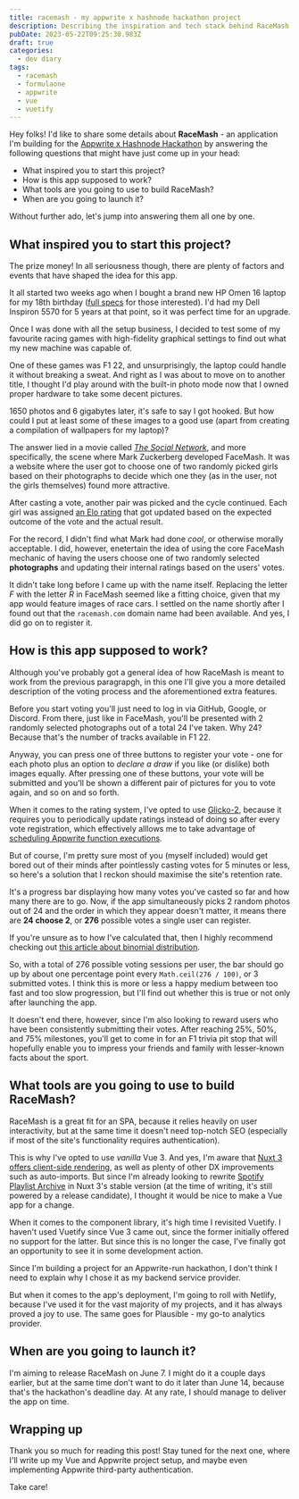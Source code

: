```yaml
---
title: racemash - my appwrite x hashnode hackathon project
description: Describing the inspiration and tech stack behind RaceMash and how it works.
pubDate: 2023-05-22T09:25:30.983Z
draft: true
categories:
  - dev diary
tags:
  - racemash
  - formulaone
  - appwrite
  - vue
  - vuetify
---
```


Hey folks! I'd like to share some details about **RaceMash** - an application I'm building for the [Appwrite x Hashnode Hackathon](https://hashnode.com/hackathons/appwrite) by answering the following questions that might have just come up in your head:

- What inspired you to start this project?
- How is this app supposed to work?
- What tools are you going to use to build RaceMash?
- When are you going to launch it?

Without further ado, let's jump into answering them all one by one.

## What inspired you to start this project?

The prize money! In all seriousness though, there are plenty of factors and events that have shaped the idea for this app.

It all started two weeks ago when I bought a brand new HP Omen 16 laptop for my 18th birthday ([full specs](https://support.hp.com/gb-en/document/c08017376) for those interested). I'd had my Dell Inspiron 5570 for 5 years at that point, so it was perfect time for an upgrade.

Once I was done with all the setup business, I decided to test some of my favourite racing games with high-fidelity graphical settings to find out what my new machine was capable of.

One of these games was F1 22, and unsurprisingly, the laptop could handle it without breaking a sweat. And right as I was about to move on to another title, I thought I'd play around with the built-in photo mode now that I owned proper hardware to take some decent pictures.

1650 photos and 6 gigabytes later, it's safe to say I got hooked. But how could I put at least some of these images to a good use (apart from creating a compilation of wallpapers for my laptop)?

The answer lied in a movie called _[The Social Network](https://www.imdb.com/title/tt1285016)_, and more specifically, the scene where Mark Zuckerberg developed FaceMash. It was a website where the user got to choose one of two randomly picked girls based on their photographs to decide which one they (as in the user, not the girls themselves) found more attractive.

After casting a vote, another pair was picked and the cycle continued. Each girl was assigned [an Elo rating](https://en.wikipedia.org/wiki/Elo_rating_system) that got updated based on the expected outcome of the vote and the actual result.

For the record, I didn't find what Mark had done _cool_, or otherwise morally acceptable. I did, however, enetertain the idea of using the core FaceMash mechanic of having the users choose one of two randomly selected **photographs** and updating their internal ratings based on the users' votes.

It didn't take long before I came up with the name itself. Replacing the letter _F_ with the letter _R_ in FaceMash seemed like a fitting choice, given that my app would feature images of race cars. I settled on the name shortly after I found out that the `racemash.com` domain name had been available. And yes, I did go on to register it.

## How is this app supposed to work?

Although you've probably got a general idea of how RaceMash is meant to work from the previous paragrapgh, in this one I'll give you a more detailed description of the voting process and the aforementioned extra features.

Before you start voting you'll just need to log in via GitHub, Google, or Discord. From there, just like in FaceMash, you'll be presented with 2 randomly selected photographs out of a total 24 I've taken. Why 24? Because that's the number of tracks available in F1 22.

Anyway, you can press one of three buttons to register your vote - one for each photo plus an option to _declare a draw_ if you like (or dislike) both images equally. After pressing one of these buttons, your vote will be submitted and you'll be shown a different pair of pictures for you to vote again, and so on and so forth.

When it comes to the rating system, I've opted to use [Glicko-2](http://www.glicko.net/glicko/glicko2.pdf), because it requires you to periodically update ratings instead of doing so after every vote registration, which effectively alllows me to take advantage of [scheduling Appwrite function executions](https://appwrite.io/docs/functions#scheduled-execution).

But of course, I'm pretty sure most of you (myself included) would get bored out of their minds after pointlessly casting votes for 5 minutes or less, so here's a solution that I reckon should maximise the site's retention rate.

It's a progress bar displaying how many votes you've casted so far and how many there are to go. Now, if the app simultaneously picks 2 random photos out of 24 and the order in which they appear doesn't matter, it means there are **24 choose 2**, or **276** possible votes a single user can register.

If you're unsure as to how I've calculated that, then I highly recommend checking out [this article about binomial distribution](https://www.mathsisfun.com/data/binomial-distribution.html).

So, with a total of 276 possible voting sessions per user, the bar should go up by about one percentage point every `Math.ceil(276 / 100)`, or 3 submitted votes. I think this is more or less a happy medium between too fast and too slow progression, but I'll find out whether this is true or not only after launching the app.

It doesn't end there, however, since I'm also looking to reward users who have been consistently submitting their votes. After reaching 25%, 50%, and 75% milestones, you'll get to come in for an F1 trivia pit stop that will hopefully enable you to impress your friends and family with lesser-known facts about the sport.

## What tools are you going to use to build RaceMash?

RaceMash is a great fit for an SPA, because it relies heavily on user interactivity, but at the same time it doesn't need top-notch SEO (especially if most of the site's functionality requires authentication).

This is why I've opted to use _vanilla_ Vue 3. And yes, I'm aware that [Nuxt 3 offers client-side rendering](https://nuxt.com/docs/guide/concepts/rendering#client-side-rendering), as well as plenty of other DX improvements such as auto-imports. But since I'm already looking to rewrite [Spotify Playlist Archive](https://spotifyplaylistarchive.com) in Nuxt 3's stable version (at the time of writing, it's still powered by a release candidate), I thought it would be nice to make a Vue app for a change.

When it comes to the component library, it's high time I revisited Vuetify. I haven't used Vuetify since Vue 3 came out, since the former initially offered no support for the latter. But since this is no longer the case, I've finally got an opportunity to see it in some development action.

Since I'm building a project for an Appwrite-run hackathon, I don't think I need to explain why I chose it as my backend service provider.

But when it comes to the app's deployment, I'm going to roll with Netlify, because I've used it for the vast majority of my projects, and it has always proved a joy to use. The same goes for Plausible - my go-to analytics provider.

## When are you going to launch it?

I'm aiming to release RaceMash on June 7. I might do it a couple days earlier, but at the same time don't want to do it later than June 14, because that's the hackathon's deadline day. At any rate, I should manage to deliver the app on time.

## Wrapping up

Thank you so much for reading this post! Stay tuned for the next one, where I'll write up my Vue and Appwrite project setup, and maybe even implementing Appwrite third-party authentication.

Take care!
